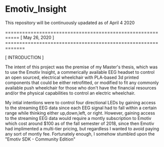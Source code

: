 # Emotiv_Insight

This repository will be continuously upadated as of April 4 2020

=========================================================== [ May 26, 2020 ] =============================================================

[ INTRODUCTION ]

The intent of this project was the premise of my Master's thesis, which was to use the Emotiv Insight, a commerically available EEG headset to control an open sourced, electrical wheelchair with PLA-based 3d printed components that could be either retrofitted, or modified to fit any commonly available push wheelchair for those who don't have the financial resources and/or the physical capabilities to control an electric wheelchair.

My intial intentions were to control four directional LEDs by gaining access to the streaming EEG data since each EEG signal had to fall within a certain range while thinking either up,down,left, or right. However, gaining access to the streaming EEG data would require a montly subscription to Emotiv which cost around $100 as of the fall semester of 2018, since then Emotiv had implimented a multi-tier pricing, but regardless I wanted to avoid paying any sort of montly fee. Fortunately enough, I somehow stumbled upon the "Emotiv SDK - Community Edition"
